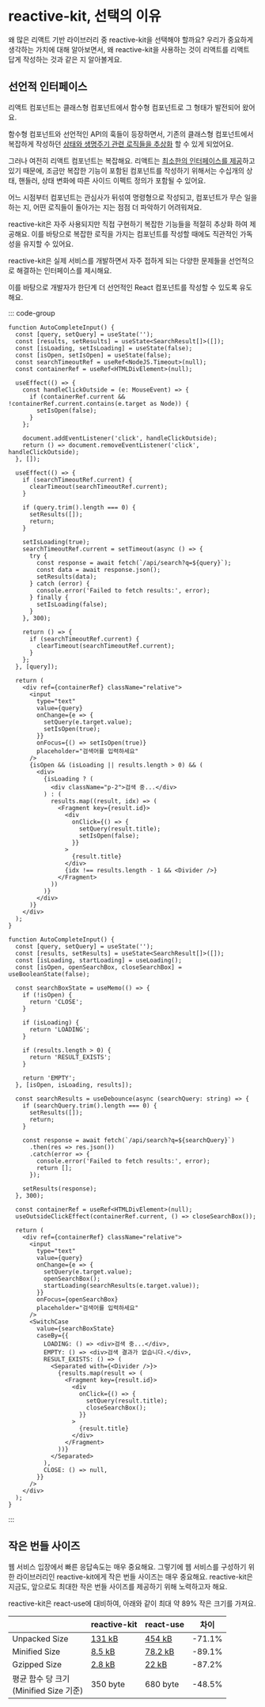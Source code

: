 # reactive-kit, 선택의 이유

왜 많은 리액트 기반 라이브러리 중 reactive-kit을 선택해야 할까요? 우리가 중요하게 생각하는 가치에 대해 알아보면서, 왜 reactive-kit을 사용하는 것이 리액트를 리액트 답게 작성하는 것과 같은 지 알아볼게요.

## 선언적 인터페이스

리액트 컴포넌트는 클래스형 컴포넌트에서 함수형 컴포넌트로 그 형태가 발전되어 왔어요.

함수형 컴포넌트와 선언적인 API의 훅들이 등장하면서, 기존의 클래스형 컴포넌트에서 복잡하게 작성하던 [상태와 생명주기 관련 로직들을 추상화](https://ko.legacy.reactjs.org/docs/hooks-intro.html#ts-hard-to-reuse-stateful-logic-between-components) 할 수 있게 되었어요.

그러나 여전히 리액트 컴포넌트는 복잡해요. 리액트는 [최소한의 인터페이스를 제공](https://ko.legacy.reactjs.org/docs/design-principles.html#common-abstraction)하고 있기 때문에, 조금만 복잡한 기능이 포함된 컴포넌트를 작성하기 위해서는 수십개의 상태, 핸들러, 상태 변화에 따른 사이드 이펙트 정의가 포함될 수 있어요.

어느 시점부터 컴포넌트는 관심사가 뒤섞여 명령형으로 작성되고, 컴포넌트가 무슨 일을 하는 지, 어떤 로직들이 돌아가는 지는 점점 더 파악하기 어려워져요.

reactive-kit은 자주 사용되지만 직접 구현하기 복잡한 기능들을 적절히 추상화 하여 제공해요. 이를 바탕으로 복잡한 로직을 가지는 컴포넌트를 작성할 때에도 직관적인 가독성을 유지할 수 있어요.

reactive-kit은 실제 서비스를 개발하면서 자주 접하게 되는 다양한 문제들을 선언적으로 해결하는 인터페이스를 제시해요.

이를 바탕으로 개발자가 한단계 더 선언적인 React 컴포넌트를 작성할 수 있도록 유도해요.

::: code-group

```tsx [without-reactive-kit.tsx]
function AutoCompleteInput() {
  const [query, setQuery] = useState('');
  const [results, setResults] = useState<SearchResult[]>([]);
  const [isLoading, setIsLoading] = useState(false);
  const [isOpen, setIsOpen] = useState(false);
  const searchTimeoutRef = useRef<NodeJS.Timeout>(null);
  const containerRef = useRef<HTMLDivElement>(null);

  useEffect(() => {
    const handleClickOutside = (e: MouseEvent) => {
      if (containerRef.current && !containerRef.current.contains(e.target as Node)) {
        setIsOpen(false);
      }
    };

    document.addEventListener('click', handleClickOutside);
    return () => document.removeEventListener('click', handleClickOutside);
  }, []);

  useEffect(() => {
    if (searchTimeoutRef.current) {
      clearTimeout(searchTimeoutRef.current);
    }

    if (query.trim().length === 0) {
      setResults([]);
      return;
    }

    setIsLoading(true);
    searchTimeoutRef.current = setTimeout(async () => {
      try {
        const response = await fetch(`/api/search?q=${query}`);
        const data = await response.json();
        setResults(data);
      } catch (error) {
        console.error('Failed to fetch results:', error);
      } finally {
        setIsLoading(false);
      }
    }, 300);

    return () => {
      if (searchTimeoutRef.current) {
        clearTimeout(searchTimeoutRef.current);
      }
    };
  }, [query]);

  return (
    <div ref={containerRef} className="relative">
      <input
        type="text"
        value={query}
        onChange={e => {
          setQuery(e.target.value);
          setIsOpen(true);
        }}
        onFocus={() => setIsOpen(true)}
        placeholder="검색어를 입력하세요"
      />
      {isOpen && (isLoading || results.length > 0) && (
        <div>
          {isLoading ? (
            <div className="p-2">검색 중...</div>
          ) : (
            results.map((result, idx) => (
              <Fragment key={result.id}>
                <div
                  onClick={() => {
                    setQuery(result.title);
                    setIsOpen(false);
                  }}
                >
                  {result.title}
                </div>
                {idx !== results.length - 1 && <Divider />}
              </Fragment>
            ))
          )}
        </div>
      )}
    </div>
  );
}
```

```tsx [with-reactive-kit.tsx]
function AutoCompleteInput() {
  const [query, setQuery] = useState('');
  const [results, setResults] = useState<SearchResult[]>([]);
  const [isLoading, startLoading] = useLoading();
  const [isOpen, openSearchBox, closeSearchBox] = useBooleanState(false);

  const searchBoxState = useMemo(() => {
    if (!isOpen) {
      return 'CLOSE';
    }

    if (isLoading) {
      return 'LOADING';
    }

    if (results.length > 0) {
      return 'RESULT_EXISTS';
    }

    return 'EMPTY';
  }, [isOpen, isLoading, results]);

  const searchResults = useDebounce(async (searchQuery: string) => {
    if (searchQuery.trim().length === 0) {
      setResults([]);
      return;
    }

    const response = await fetch(`/api/search?q=${searchQuery}`)
      .then(res => res.json())
      .catch(error => {
        console.error('Failed to fetch results:', error);
        return [];
      });

    setResults(response);
  }, 300);

  const containerRef = useRef<HTMLDivElement>(null);
  useOutsideClickEffect(containerRef.current, () => closeSearchBox());

  return (
    <div ref={containerRef} className="relative">
      <input
        type="text"
        value={query}
        onChange={e => {
          setQuery(e.target.value);
          openSearchBox();
          startLoading(searchResults(e.target.value));
        }}
        onFocus={openSearchBox}
        placeholder="검색어를 입력하세요"
      />
      <SwitchCase
        value={searchBoxState}
        caseBy={{
          LOADING: () => <div>검색 중...</div>,
          EMPTY: () => <div>검색 결과가 없습니다.</div>,
          RESULT_EXISTS: () => (
            <Separated with={<Divider />}>
              {results.map(result => (
                <Fragment key={result.id}>
                  <div
                    onClick={() => {
                      setQuery(result.title);
                      closeSearchBox();
                    }}
                  >
                    {result.title}
                  </div>
                </Fragment>
              ))}
            </Separated>
          ),
          CLOSE: () => null,
        }}
      />
    </div>
  );
}
```

:::

## 작은 번들 사이즈

웹 서비스 입장에서 빠른 응답속도는 매우 중요해요. 그렇기에 웹 서비스를 구성하기 위한 라이브러리인 reactive-kit에게 작은 번들 사이즈는 매우 중요해요. reactive-kit은 지금도, 앞으로도 최대한 작은 번들 사이즈를 제공하기 위해 노력하고자 해요.

reactive-kit은 react-use에 대비하여, 아래와 같이 최대 약 89% 작은 크기를 가져요.

|                                            | reactive-kit                                                   | react-use                                                    | 차이   |
| ------------------------------------------ | -------------------------------------------------------------- | ------------------------------------------------------------ | ------ |
| Unpacked Size                              | [131 kB](https://www.npmjs.com/package/reactive-kit)           | [454 kB](https://www.npmjs.com/package/react-use)            | -71.1% |
| Minified Size                              | [8.5 kB](https://bundlephobia.com/package/reactive-kit@0.2.27) | [78.2 kB](https://bundlephobia.com/package/react-use@17.6.0) | -89.1% |
| Gzipped Size                               | [2.8 kB](https://bundlephobia.com/package/reactive-kit@0.2.27) | [22 kB](https://bundlephobia.com/package/react-use@17.6.0)   | -87.2% |
| 평균 함수 당 크기<br/>(Minified Size 기준) | 350 byte                                                       | 680 byte                                                     | -48.5% |
